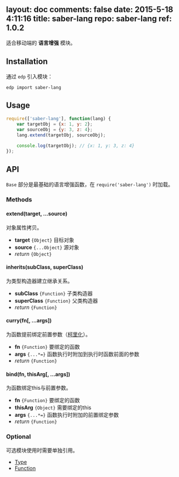 layout: doc
comments: false
date: 2015-5-18 4:11:16
title: saber-lang
repo: saber-lang
ref: 1.0.2
---

适合移动端的 **语言增强** 模块。

## Installation

通过 `edp` 引入模块：

    edp import saber-lang

## Usage

```js
require(['saber-lang'], function(lang) {
    var targetObj = {x: 1, y: 2};
    var sourceObj = {y: 3, z: 4};
    lang.extend(targetObj, sourceObj);

    console.log(targetObj); // {x: 1, y: 3, z: 4}
});
```

## API

`Base` 部分是最基础的语言增强函数，在 `require('saber-lang')` 时加载。

### Methods

#### extend(target, ...source)

对象属性拷贝。

* **target** `{Object}` 目标对象
* **source** `{...Object}` 源对象
* _return_ `{Object}`

#### inherits(subClass, superClass)

为类型构造器建立继承关系。

* **subClass** `{Function}` 子类构造器
* **superClass** `{Function}` 父类构造器
* _return_ `{Function}`

#### curry(fn[, ...args])

为函数提前绑定前置参数（[柯里化](http://en.wikipedia.org/wiki/Currying)）。

* **fn** `{Function}` 要绑定的函数
* **args** `{...*=}` 函数执行时附加到执行时函数前面的参数
* _return_ `{Function}`

#### bind(fn, thisArg[, ...args])

为函数绑定this与前置参数。

* **fn**  `{Function}` 要绑定的函数
* **thisArg** `{Object}` 需要绑定的this
* **args** `{...*=}` 函数执行时附加的前置绑定参数
* _return_ `{Function}`

### Optional

可选模块使用时需要单独引用。

* [Type](./doc/type.html)
* [Function](./doc/function.html)
